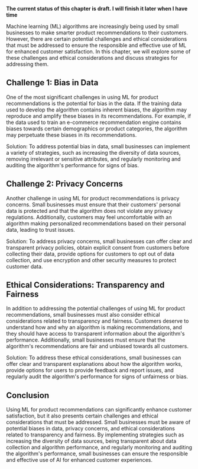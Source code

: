 **The current status of this chapter is draft. I will finish it later when I have time**

Machine learning (ML) algorithms are increasingly being used by small businesses to make smarter product recommendations to their customers. However, there are certain potential challenges and ethical considerations that must be addressed to ensure the responsible and effective use of ML for enhanced customer satisfaction. In this chapter, we will explore some of these challenges and ethical considerations and discuss strategies for addressing them.

Challenge 1: Bias in Data
-------------------------

One of the most significant challenges in using ML for product recommendations is the potential for bias in the data. If the training data used to develop the algorithm contains inherent biases, the algorithm may reproduce and amplify these biases in its recommendations. For example, if the data used to train an e-commerce recommendation engine contains biases towards certain demographics or product categories, the algorithm may perpetuate these biases in its recommendations.

Solution: To address potential bias in data, small businesses can implement a variety of strategies, such as increasing the diversity of data sources, removing irrelevant or sensitive attributes, and regularly monitoring and auditing the algorithm's performance for signs of bias.

Challenge 2: Privacy Concerns
-----------------------------

Another challenge in using ML for product recommendations is privacy concerns. Small businesses must ensure that their customers' personal data is protected and that the algorithm does not violate any privacy regulations. Additionally, customers may feel uncomfortable with an algorithm making personalized recommendations based on their personal data, leading to trust issues.

Solution: To address privacy concerns, small businesses can offer clear and transparent privacy policies, obtain explicit consent from customers before collecting their data, provide options for customers to opt out of data collection, and use encryption and other security measures to protect customer data.

Ethical Considerations: Transparency and Fairness
-------------------------------------------------

In addition to addressing the potential challenges of using ML for product recommendations, small businesses must also consider ethical considerations related to transparency and fairness. Customers deserve to understand how and why an algorithm is making recommendations, and they should have access to transparent information about the algorithm's performance. Additionally, small businesses must ensure that the algorithm's recommendations are fair and unbiased towards all customers.

Solution: To address these ethical considerations, small businesses can offer clear and transparent explanations about how the algorithm works, provide options for users to provide feedback and report issues, and regularly audit the algorithm's performance for signs of unfairness or bias.

Conclusion
----------

Using ML for product recommendations can significantly enhance customer satisfaction, but it also presents certain challenges and ethical considerations that must be addressed. Small businesses must be aware of potential biases in data, privacy concerns, and ethical considerations related to transparency and fairness. By implementing strategies such as increasing the diversity of data sources, being transparent about data collection and algorithm performance, and regularly monitoring and auditing the algorithm's performance, small businesses can ensure the responsible and effective use of AI for enhanced customer experiences.
